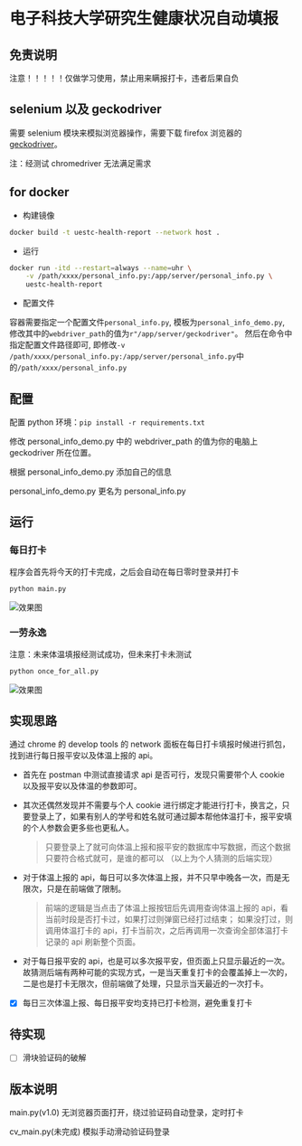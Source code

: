 # 电子科技大学研究生健康状况自动填报

## 免责说明

注意！！！！！仅做学习使用，禁止用来瞒报打卡，违者后果自负

## selenium 以及 geckodriver

需要 selenium 模块来模拟浏览器操作，需要下载 firefox 浏览器的[geckodriver](https://github.com/mozilla/geckodriver/releases)。

注：经测试 chromedriver 无法满足需求

## for docker

- 构建镜像

```bash
docker build -t uestc-health-report --network host .
```

- 运行

```bash
docker run -itd --restart=always --name=uhr \
    -v /path/xxxx/personal_info.py:/app/server/personal_info.py \
    uestc-health-report
```

- 配置文件

容器需要指定一个配置文件`personal_info.py`, 模板为`personal_info_demo.py`, 修改其中的`webdriver_path`的值为`r"/app/server/geckodriver"`。
然后在命令中指定配置文件路径即可, 即修改`-v /path/xxxx/personal_info.py:/app/server/personal_info.py`中的`/path/xxxx/personal_info.py`

## 配置

配置 python 环境：`pip install -r requirements.txt`

修改 personal_info_demo.py 中的 webdriver_path 的值为你的电脑上 geckodriver 所在位置。

根据 personal_info_demo.py 添加自己的信息

personal_info_demo.py 更名为 personal_info.py

## 运行

### 每日打卡

程序会首先将今天的打卡完成，之后会自动在每日零时登录并打卡

```bash
python main.py
```

![效果图](readme_imgs/2.jpg)

### 一劳永逸

注意：未来体温填报经测试成功，但未来打卡未测试

```bash
python once_for_all.py
```

![效果图](readme_imgs/5.jpg)

## 实现思路

通过 chrome 的 develop tools 的 network 面板在每日打卡填报时候进行抓包，找到进行每日报平安以及体温上报的 api。

- 首先在 postman 中测试直接请求 api 是否可行，发现只需要带个人 cookie 以及报平安以及体温的参数即可。

- 其次还偶然发现并不需要与个人 cookie 进行绑定才能进行打卡，换言之，只要登录上了，如果有别人的学号和姓名就可通过脚本帮他体温打卡，报平安填的个人参数会更多些也更私人。

  > 只要登录上了就可向体温上报和报平安的数据库中写数据，而这个数据只要符合格式就可，是谁的都可以
  > （以上为个人猜测的后端实现）

- 对于体温上报的 api，每日可以多次体温上报，并不只早中晚各一次，而是无限次，只是在前端做了限制。
  > 前端的逻辑是当点击了体温上报按钮后先调用查询体温上报的 api，看当前时段是否打卡过，如果打过则弹窗已经打过结束；
  > 如果没打过，则调用体温打卡的 api，打卡当前次，之后再调用一次查询全部体温打卡记录的 api 刷新整个页面。
- 对于每日报平安的 api，也是可以多次报平安，但页面上只显示最近的一次。故猜测后端有两种可能的实现方式，一是当天重复打卡的会覆盖掉上一次的，二是也是打卡无限次，但前端做了处理，只显示当天最近的一次打卡。

* [x] 每日三次体温上报、每日报平安均支持已打卡检测，避免重复打卡

## 待实现

- [ ] 滑块验证码的破解

## 版本说明

main.py(v1.0) 无浏览器页面打开，绕过验证码自动登录，定时打卡

cv_main.py(未完成) 模拟手动滑动验证码登录
